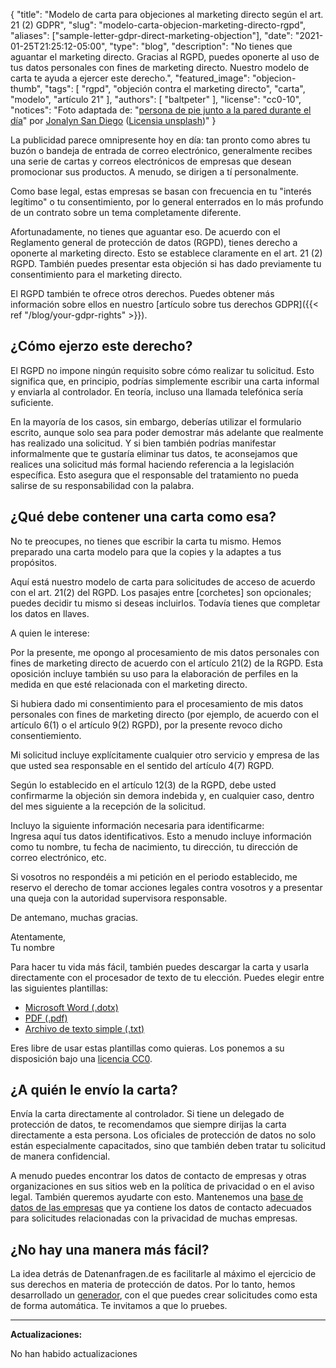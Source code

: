 {
    "title": "Modelo de carta para objeciones al marketing directo según el art. 21 (2) GDPR",
    "slug": "modelo-carta-objecion-marketing-directo-rgpd",
    "aliases": ["sample-letter-gdpr-direct-marketing-objection"],
    "date": "2021-01-25T21:25:12-05:00",
    "type": "blog",
    "description": "No tienes que aguantar el marketing directo. Gracias al RGPD, puedes oponerte al uso de tus datos personales con fines de marketing directo. Nuestro modelo de carta te ayuda a ejercer este derecho.",
    "featured_image": "objecion-thumb",
    "tags": [ "rgpd", "objeción contra el marketing directo", "carta", "modelo", "artículo 21" ],
    "authors": [ "baltpeter" ],
    "license": "cc0-10",
    "notices": "Foto adaptada de: \"[persona de pie junto a la pared durante el día](https://unsplash.com/photos/ZO_tXe8Tinw)\" por [Jonalyn San Diego](https://unsplash.com/@sandiejo) ([Licensia unsplash](https://unsplash.com/license))"
}

La publicidad parece omnipresente hoy en día: tan pronto como abres tu buzón o bandeja de entrada de correo electrónico, generalmente recibes una serie de cartas y correos electrónicos de empresas que desean promocionar sus productos. A menudo, se dirigen a tí personalmente.

Como base legal, estas empresas se basan con frecuencia en tu "interés legítimo" o tu consentimiento, por lo general enterrados en lo más profundo de un contrato sobre un tema completamente diferente.

Afortunadamente, no tienes que aguantar eso. De acuerdo con el Reglamento general de protección de datos (RGPD), tienes derecho a oponerte al marketing directo. Esto se establece claramente en el art. 21 (2) RGPD. También puedes presentar esta objeción si has dado previamente tu consentimiento para el marketing directo.

El RGPD también te ofrece otros derechos. Puedes obtener más información sobre ellos en nuestro [artículo sobre tus derechos GDPR]({{< ref "/blog/your-gdpr-rights" >}}).

## ¿Cómo ejerzo este derecho?

El RGPD no impone ningún requisito sobre cómo realizar tu solicitud. Esto significa que, en principio, podrías simplemente escribir una carta informal y enviarla al controlador. En teoría, incluso una llamada telefónica sería suficiente.

En la mayoría de los casos, sin embargo, deberías utilizar el formulario escrito, aunque solo sea para poder demostrar más adelante que realmente has realizado una solicitud. Y si bien también podrías manifestar informalmente que te gustaría eliminar tus datos, te aconsejamos que realices una solicitud más formal haciendo referencia a la legislación específica. Esto asegura que el responsable del tratamiento no pueda salirse de su responsabilidad con la palabra.

## ¿Qué debe contener una carta como esa?

No te preocupes, no tienes que escribir la carta tu mismo. Hemos preparado una carta modelo para que la copies y la adaptes a tus propósitos.

Aquí está nuestro modelo de carta para solicitudes de acceso de acuerdo con el art. 21(2) del RGPD. Los pasajes entre [corchetes] son opcionales; puedes decidir tu mismo si deseas incluirlos. Todavía tienes que completar los datos en <span class="blog-letter-fill-in">llaves</span>.

<div class="blog-letter">
<p>A quien le interese:</p>

<p>Por la presente, me opongo al procesamiento de mis datos personales con fines de marketing directo de acuerdo con el artículo 21(2) de la RGPD.  Esta oposición incluye también su uso para la elaboración de perfiles en la medida en que esté relacionada con el marketing directo.</p>

<p>Si hubiera dado mi consentimiento para el procesamiento de mis datos personales con fines de marketing directo (por ejemplo, de acuerdo con el artículo 6(1) o el artículo 9(2) RGPD), por la presente revoco dicho consentiemiento.</p>

<p>Mi solicitud incluye explícitamente cualquier otro servicio y empresa de las que usted sea responsable en el sentido del artículo 4(7) RGPD.</p>

<p>Según lo establecido en el artículo 12(3) de la RGPD, debe usted confirmarme la objeción sin demora indebida y, en cualquier caso, dentro del mes siguiente a la recepción de la solicitud.</p>

<p>Incluyo la siguiente información necesaria para identificarme:<br>
<span class="blog-letter-fill-in">Ingresa aquí tus datos identificativos. Esto a menudo incluye información como tu nombre, tu fecha de nacimiento, tu dirección, tu dirección de correo electrónico, etc.</span></p>

<p>Si vosotros no respondéis a mi petición en el periodo establecido, me reservo el derecho de tomar acciones legales contra vosotros y a presentar una queja con la autoridad supervisora responsable.</p>

<p>De antemano, muchas gracias. </p>

<p>Atentamente,<br>
<span class="blog-letter-fill-in">Tu nombre</span></p>
</div>

Para hacer tu vida más fácil, también puedes descargar la carta y usarla directamente con el procesador de texto de tu elección. Puedes elegir entre las siguientes plantillas:

* [Microsoft Word (.dotx)](/downloads/modelo-carta-rgpd-objecion-datos.docx)
* [PDF (.pdf)](/downloads/modelo-carta-rgpd-objecion-datos.pdf)
* [Archivo de texto simple (.txt)](/downloads/modelo-carta-rgpd-objecion-datos.txt)

Eres libre de usar estas plantillas como quieras. Los ponemos a su disposición bajo una [licencia CC0](https://creativecommons.org/publicdomain/zero/1.0/).

## ¿A quién le envío la carta?

Envía la carta directamente al controlador. Si tiene un delegado de protección de datos, te recomendamos que siempre dirijas la carta directamente a esta persona. Los oficiales de protección de datos no solo están especialmente capacitados, sino que también deben tratar tu solicitud de manera confidencial.

A menudo puedes encontrar los datos de contacto de empresas y otras organizaciones en sus sitios web en la política de privacidad o en el aviso legal. También queremos ayudarte con esto. Mantenemos una [base de datos de las empresas](/company) que ya contiene los datos de contacto adecuados para solicitudes relacionadas con la privacidad de muchas empresas.

## ¿No hay una manera más fácil?

La idea detrás de Datenanfragen.de es facilitarle al máximo el ejercicio de sus derechos en materia de protección de datos. Por lo tanto, hemos desarrollado un [generador](/generator), con el que puedes crear solicitudes como esta de forma automática. Te invitamos a que lo pruebes.

---

**Actualizaciones:**

No han habido actualizaciones